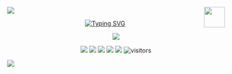 <!-- Header Image -->
![](./src/header_.png)
<a href="https://www.python.org/"><img src="https://upload.wikimedia.org/wikipedia/commons/c/c3/Python-logo-notext.svg" align="right" height="48" width="48"></a>

<!-- Centered Visitor Counter + Typing SVG -->
<div align="center">

[![Typing SVG](https://readme-typing-svg.herokuapp.com?color=36BCF7&center=true&vCenter=true&width=600&lines=Hi+there+👋,+I+am+noname404-code3;Welcome+to+My+Profile!;Over+3+years+of+programming+experience;Always+fucking+old+memos+;Error+learning+shitz+;Tencent+community+member)](https://git.io/typing-svg)

![](https://komarev.com/ghpvc/?username=noname404-code3&color=blueviolet)

</div>

<!-- Badges -->
<p align="center">
  <a href="https://github.com/noname404-code3/noname404-code3"><img src="https://img.shields.io/badge/status-updating-brightgreen.svg"></a>
  <a href="https://github.com/python/cpython"><img src="https://img.shields.io/badge/Python-3.12-FF1493.svg"></a>
  <a href="https://github.com/noname404-code3/noname404-code3/graphs/contributors"><img src="https://img.shields.io/github/contributors/noname404-code3/noname404-code3?color=blue"></a>
  <a href="https://github.com/noname404-code3/noname404-code3/stargazers"><img src="https://img.shields.io/github/stars/noname404-code3/noname404-code3.svg?logo=github"></a>
  <a href="https://github.com/noname404-code3/noname404-code3/network/members"><img src="https://img.shields.io/github/forks/noname404-code3/noname404-code3.svg?color=blue&logo=github"></a>
  <img src="https://visitor-badge.laobi.icu/badge?page_id=noname404-code3.noname404-code3" alt="visitors"/>
</p>

<!-- Bottom SVG -->
![](assets/Bottom_up.svg)
